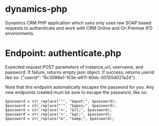 # dynamics-php
Dynamics CRM PHP application which uses only uses raw SOAP based requests to authenticate and work with CRM Online and On Premise IFD environments.

# Endpoint: authenticate.php
Expected request.POST parameters of instance_url, username, and password. If failure, returns empty json object. If success, returns userid like so: {"userid": "6c3098e1-103e-e611-80dc-00155d021a24"}

Note that this endpoint automatically escapes the password for you. Any new endpoints created must be sure to escape the password, like so:

```
$password = str_replace('"', "&quot;", $password);
$password = str_replace("'", "&apos;", $password);
$password = str_replace('<', "&lt;", $password);
$password = str_replace('>', "&gt;", $password);
$password = str_replace("&", "&amp;", $password);
```
